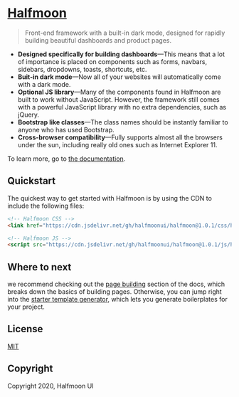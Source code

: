 # [Halfmoon](https://www.gethalfmoon.com)

> Front-end framework with a built-in dark mode, designed for rapidly building beautiful dashboards and product pages.

- **Designed specifically for building dashboards**—This means that a lot of importance is placed on components such as forms, navbars, sidebars, dropdowns, toasts, shortcuts, etc.
- **Buit-in dark mode**—Now all of your websites will automatically come with a dark mode.
- **Optional JS library**—Many of the components found in Halfmoon are built to work without JavaScript. However, the framework still comes with a powerful JavaScript library  with no extra dependencies, such as jQuery.
- **Bootstrap like classes**—The class names should be instantly familiar to anyone who has used Bootstrap.
- **Cross-browser compatibility**—Fully supports almost all the browsers under the sun, including really old ones such as Internet Explorer 11.

To learn more, go to [the documentation](https://www.gethalfmoon.com/docs/introduction/).

## Quickstart

The quickest way to get started with Halfmoon is by using the CDN to include the following files:

```html
<!-- Halfmoon CSS -->
<link href="https://cdn.jsdelivr.net/gh/halfmoonui/halfmoon@1.0.1/css/halfmoon.min.css" rel="stylesheet" />

<!-- Halfmoon JS -->
<script src="https://cdn.jsdelivr.net/gh/halfmoonui/halfmoon@1.0.1/js/halfmoon.min.js"></script>
```

## Where to next

we recommend checking out the [page building](https://www.gethalfmoon.com/docs/page-building/) section of the docs, which breaks down the basics of building pages. Otherwise, you can jump right into the [starter template generator](https://www.gethalfmoon.com/docs/page-building/#starter-template-generator), which lets you generate boilerplates for your project.

## License

[MIT](https://www.gethalfmoon.com/license/)

## Copyright

Copyright 2020, Halfmoon UI
